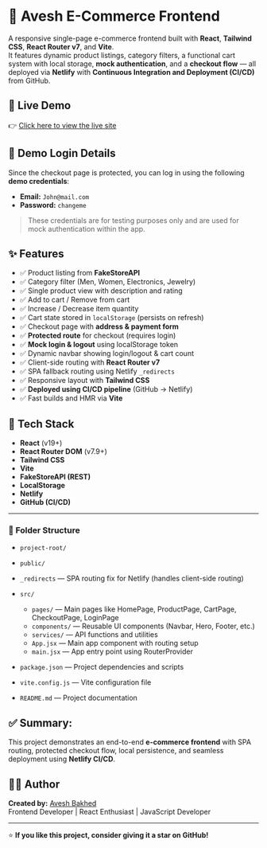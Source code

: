 # 🛒 Avesh E-Commerce Frontend

A responsive single-page e-commerce frontend built with **React**, **Tailwind CSS**, **React Router v7**, and **Vite**.  
It features dynamic product listings, category filters, a functional cart system with local storage, **mock authentication**, and a **checkout flow** — all deployed via **Netlify** with **Continuous Integration and Deployment (CI/CD)** from GitHub.

## 🔗 Live Demo

👉 [Click here to view the live site](https://ecommerce-frontend-avesh.netlify.app/)

## 🔑 Demo Login Details

Since the checkout page is protected, you can log in using the following **demo credentials**:

- **Email:** `John@mail.com`
- **Password:** `changeme`

> These credentials are for testing purposes only and are used for mock authentication within the app.

## ✨ Features

- ✅ Product listing from **FakeStoreAPI**
- ✅ Category filter (Men, Women, Electronics, Jewelry)
- ✅ Single product view with description and rating
- ✅ Add to cart / Remove from cart
- ✅ Increase / Decrease item quantity
- ✅ Cart state stored in `localStorage` (persists on refresh)
- ✅ Checkout page with **address & payment form**
- ✅ **Protected route** for checkout (requires login)
- ✅ **Mock login & logout** using localStorage token
- ✅ Dynamic navbar showing login/logout & cart count
- ✅ Client-side routing with **React Router v7**
- ✅ SPA fallback routing using Netlify `_redirects`
- ✅ Responsive layout with **Tailwind CSS**
- ✅ **Deployed using CI/CD pipeline** (GitHub → Netlify)
- ✅ Fast builds and HMR via **Vite**

## 🧱 Tech Stack

- **React** (v19+)
- **React Router DOM** (v7.9+)
- **Tailwind CSS**
- **Vite**
- **FakeStoreAPI (REST)**
- **LocalStorage**
- **Netlify**
- **GitHub (CI/CD)**

---

### 📁 Folder Structure

- `project-root/`
- `public/`
- `_redirects` — SPA routing fix for Netlify (handles client-side routing)

- `src/`
  - `pages/` — Main pages like HomePage, ProductPage, CartPage, CheckoutPage, LoginPage
  - `components/` — Reusable UI components (Navbar, Hero, Footer, etc.)
  - `services/` — API functions and utilities
  - `App.jsx` — Main app component with routing setup
  - `main.jsx` — App entry point using RouterProvider
- `package.json` — Project dependencies and scripts
- `vite.config.js` — Vite configuration file
- `README.md` — Project documentation

## ✅ **Summary:**

This project demonstrates an end-to-end **e-commerce frontend** with SPA routing, protected checkout flow, local persistence, and seamless deployment using **Netlify CI/CD**.

## 👨‍💻 Author

**Created by:** [Avesh Bakhed](https://www.linkedin.com/in/avesh1234/)  
Frontend Developer | React Enthusiast | JavaScript Developer

---

⭐ **If you like this project, consider giving it a star on GitHub!**

